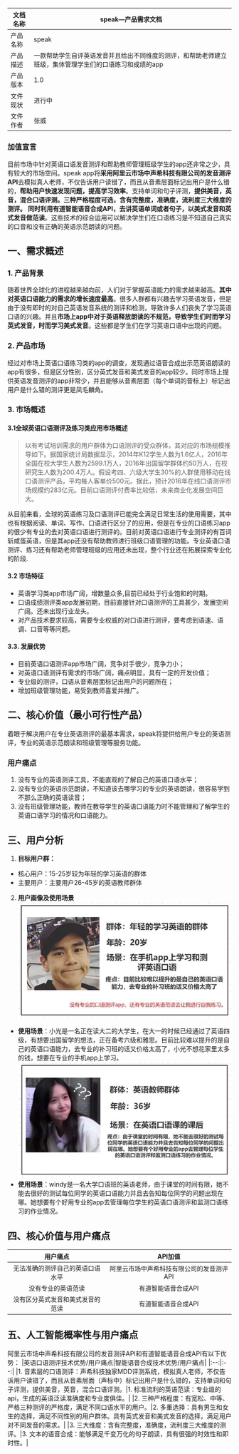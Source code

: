 
|文档名称|speak—产品需求文档|
|--|--|
|产品名称|speak|
|产品描述|一款帮助学生自评英语发音并且给出不同维度的测评，和帮助老师建立班级，集体管理学生们的口语练习和成绩的app|
|产品版本|1.0|
|文件现状|进行中|
|文件作者|张威|

### 加值宣言
目前市场中针对英语口语发音测评和帮助教师管理班级学生的app还非常之少，具有较大的市场空间。speak app将**采用阿里云市场中声希科技有限公司的发音测评API**去模拟真人老师，不仅告诉用户读错了，而且从音素层面标记出用户是什么错的，**帮助用户快速发现问题，提高学习效率**。支持单词和句子评测，**提供美音，英音，混合口语评测。三种严格程度可选，含有完整度，准确度，流利度三大维度的测评。** **同时利用有道智能语音合成API，去讲英语单词或者句子，以美式发音和英式发音做范读**。这些技术的综合运用可以解决学生们在口语练习是不知道自己真实的口音和没有正确的英语示范朗读的问题。

## 一、需求概述

### 1. 产品背景
随着世界全球化的进程越来越向前，人们对于掌握英语能力的需求越来越高。**其中对英语口语能力的需求的增长速度最高**。很多人群都有兴趣去学习英语发音，但是由于没有即时的对自己英语发音系统的测评和检测，导致许多人们丧失了学习英语口语的兴趣。并且**市场上app中对于英语释放朗读的不规范，导致学生们时而学习英式发音，时而学习美式发音**。这些都是学生们在学习英语口语中出现的问题。

### 2. 产品市场
经过对市场上英语口语练习类的app的调查，发现通过语音合成出示范英语朗读的app有很多，但是区分性别，区分英式发音和美式发音的app较少。同时市场上提供英语发音测评的app非常少，并且能够从音素层面（每个单词的音标上）标记出用户是什么错的测评更是凤毛麟角。

### 3. 市场概述
#### 3.1全球英语口语测评及练习类应用市场概述
> 以有考试培训需求的用户群体为口语测评的受众群体，其对应的市场规模推导如下。据国家统计局数据显示，2014年K12学生人数为1.6亿人，2016年全国在校大学生人数为2599.1万人，2016年出国留学群体约50万人，在校研究生人数为200.4万人。假设考四、六级大学生30%的人群使用移动在线口语测评产品，平均每人客单价500元。据此，预计2016年在线口语测评市场规模约283亿元。目前口语测评付费率比较低，未来商业化发展空间巨大。

从目前来看，全球的英语练习及口语测评已能完全满足日常生活的使用需要，其中也有根据阅读、单词、写作、口语进行区分了的应用，但是在专业的口语练习app的很少有专业的去对英语口语进行测评的。目前对英语口语进行专业测评的有百词斩咸蛋英语，但是其app还没有帮助教师进行班级口语管理的功能。专业英语口语测评、练习还有帮助老师管理班级的应用还未出现，整个行业还在拓展探索专业化的阶段.

#### 3.2 市场特征
- 英语学习类app市场广阔，增数量众多,目前已经处于行业饱和的时期。
- 口语成绩测评类app发展初期，目前直接针对口语测评的工具甚少，发展空间广阔。还未出现行业龙头。
- 对产品技术要求较高，需要专业权威的对口语进行测评，要考虑到语速、语调、口音等等问题。

#### 3.3. 发展优势
- 目前英语口语测评app市场广阔，竞争对手很少，竞争力小；
- 对英语口语测评有需求的市场广阔，痛点明显，具有一定的开发价值；
- 专业级的测评，口语从音素层面标记出用户的问题所在；
- 增加班级管理功能，易受到教师喜爱并推广。

## 二、核心价值（最小可行性产品）
着眼于解决用户在专业英语测评的最基本需求，speak将提供给用户专业的英语测评，专业的英语示范朗读和班级管理等服务功能。

### 用户痛点
1. 没有专业的英语测评工具，不能直观的了解自己的英语口语水平；
2. 没有专业的英语示范朗读，不知道该去哪学习的专业的英语朗读，很容易学到不那么正确的英语读音；
3. 没有班级管理功能，教师在教导学生的英语口语能力时不能管理和了解学生的英语口语学习的情况和口语能力。

## 三、用户分析
1. **目标用户群：**
- 核心用户：15-25岁较为年轻的学习英语的群体
- 主要用户：主要用户26-45岁的英语教师群体
2. **用户画像及使用场景**
![image](https://github.com/ego-zw/API/blob/master/image/111111_20200710001722.jpg)
- **使用场景**：小光是一名正在读大二的大学生，在大一的时候已经通过了英语四级，有想要出国留学的想法，正在备考六级和雅思。目前比较难以提升的是自己的英语口语能力，去专业的补习班的话又价格太高了，小光不想花家里太多的钱，想要在专业的手机app上学习。
![image](https://github.com/ego-zw/API/blob/master/image/2222222_20200710002108.jpg)
- **使用场景**：windy是一名大学口语班的英语老师，由于课堂的时间有限，她不能去很好的测试每位同学的英语口语能力并且去告知每位同学的问题出现在哪。她想要有个好用专业的app去管理每位学生的英语口语测评和监测口语练习的作业情况。

## 四、核心价值与用户痛点
|用户痛点|API加值|
|:--:|:--:|
|无法准确的测评自己的英语口语水平|阿里云市场中声希科技有限公司的发音测评API|
|没有专业的英语范读|有道智能语音合成API|
|没有区分英式发音和美式发音的范读|有道智能语音合成API|

## 五、人工智能概率性与用户痛点

阿里云市场中声希科技有限公司的发音测评API和有道智能语音合成API有以下优势：
|英语口语测评技术优势/用户痛点|智能语音合成技术优势/用户痛点|
|:--:|:--:|
|1. 音素层的口语测评：声希科技独家MDD评测系统，模拟真人老师，不仅告诉用户读错了，而且从音素层面（声标中）标记出用户是什么错的，支持单词和句子评测，提供美音，英音，混合口语评测。|1. 标准流利的英语范读：专业级的api，生成的英语泛读准确度和专业度俱佳。|
|2. 三种严格程度：有宽松、中等、严格三种测评的严格度，满足不同口语水平的用户。|2. 多重选择：具有男生和女生的选择，满足不同性别的用户群体。具有英式发音和美式发音的选择，满足用户对不同发音的需求。|
|3. 三大维度：含有完整度，准确度，流利度三大维度的测评。|3. 文本的语音合成：能够满足千变万化的句子朗读，具有很强的时效性和即时性。|
